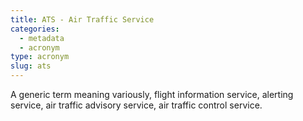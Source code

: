 ```yaml
---
title: ATS - Air Traffic Service
categories:
  - metadata
  - acronym
type: acronym
slug: ats
---
```



A generic term meaning variously, flight information service, alerting service, air traffic advisory service, air traffic control service.
